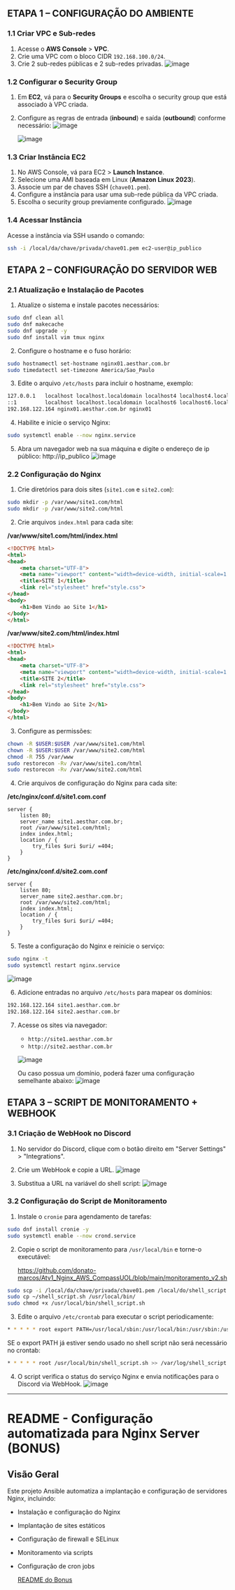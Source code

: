 
## ETAPA 1 – CONFIGURAÇÃO DO AMBIENTE

### 1.1 Criar VPC e Sub-redes

1. Acesse o **AWS Console** > **VPC**.
2. Crie uma VPC com o bloco CIDR `192.168.100.0/24`.
3. Crie 2 sub-redes públicas e 2 sub-redes privadas.
   ![image](https://github.com/user-attachments/assets/39490445-7552-47a6-b3b0-4dee37c44da9)


### 1.2 Configurar o Security Group

1. Em **EC2**, vá para o **Security Groups** e escolha o security group que está associado à VPC criada.
2. Configure as regras de entrada (**inbound**) e saída (**outbound**) conforme necessário:
   ![image](https://github.com/user-attachments/assets/f4748441-dccd-42d8-a632-a10be8085171)

   ![image](https://github.com/user-attachments/assets/aadbcc20-285f-4e47-a866-d16d61b46f57)


### 1.3 Criar Instância EC2

1. No AWS Console, vá para EC2 > **Launch Instance**.
2. Selecione uma AMI baseada em Linux (**Amazon Linux 2023**).
3. Associe um par de chaves SSH (`chave01.pem`).
4. Configure a instância para usar uma sub-rede pública da VPC criada.
5. Escolha o security group previamente configurado.
   ![image](https://github.com/user-attachments/assets/3b1ed7d4-09ad-483d-8522-c4dc19836c27)


### 1.4 Acessar Instância

Acesse a instância via SSH usando o comando:

```bash
ssh -i /local/da/chave/privada/chave01.pem ec2-user@ip_publico
```

## ETAPA 2 – CONFIGURAÇÃO DO SERVIDOR WEB

### 2.1 Atualização e Instalação de Pacotes

1. Atualize o sistema e instale pacotes necessários:

```bash
sudo dnf clean all
sudo dnf makecache
sudo dnf upgrade -y
sudo dnf install vim tmux nginx
```

2. Configure o hostname e o fuso horário:

```bash
sudo hostnamectl set-hostname nginx01.aesthar.com.br
sudo timedatectl set-timezone America/Sao_Paulo
```

3. Edite o arquivo `/etc/hosts` para incluir o hostname, exemplo:
```bash
127.0.0.1   localhost localhost.localdomain localhost4 localhost4.localdomain4
::1         localhost localhost.localdomain localhost6 localhost6.localdomain6
192.168.122.164 nginx01.aesthar.com.br nginx01
```

4. Habilite e inicie o serviço Nginx:

```bash
sudo systemctl enable --now nginx.service
```

5. Abra um navegador web na sua máquina e digite o endereço de ip público:
   http://ip_publico
   ![image](https://github.com/user-attachments/assets/3f65467c-e2b4-42d4-82e4-50fde939b6c4)


### 2.2 Configuração do Nginx

1. Crie diretórios para dois sites (`site1.com` e `site2.com`):

```bash
sudo mkdir -p /var/www/site1.com/html
sudo mkdir -p /var/www/site2.com/html
```

2. Crie arquivos `index.html` para cada site:

**/var/www/site1.com/html/index.html**
```html
<!DOCTYPE html>
<html>
<head>
    <meta charset="UTF-8">
    <meta name="viewport" content="width=device-width, initial-scale=1.0">
    <title>SITE 1</title>
    <link rel="stylesheet" href="style.css">
</head>
<body>
    <h1>Bem Vindo ao Site 1</h1>
</body>
</html>
```

**/var/www/site2.com/html/index.html**
```html
<!DOCTYPE html>
<html>
<head>
    <meta charset="UTF-8">
    <meta name="viewport" content="width=device-width, initial-scale=1.0">
    <title>SITE 2</title>
    <link rel="stylesheet" href="style.css">
</head>
<body>
    <h1>Bem Vindo ao Site 2</h1>
</body>
</html>
```

3. Configure as permissões:

```bash
chown -R $USER:$USER /var/www/site1.com/html
chown -R $USER:$USER /var/www/site2.com/html
chmod -R 755 /var/www
sudo restorecon -Rv /var/www/site1.com/html
sudo restorecon -Rv /var/www/site2.com/html
```

4. Crie arquivos de configuração do Nginx para cada site:

**/etc/nginx/conf.d/site1.com.conf**
```nginx
server {
    listen 80;
    server_name site1.aesthar.com.br;
    root /var/www/site1.com/html;
    index index.html;
    location / {
        try_files $uri $uri/ =404;
    }
}
```

**/etc/nginx/conf.d/site2.com.conf**
```nginx
server {
    listen 80;
    server_name site2.aesthar.com.br;
    root /var/www/site2.com/html;
    index index.html;
    location / {
        try_files $uri $uri/ =404;
    }
}
```

5. Teste a configuração do Nginx e reinicie o serviço:

```bash
sudo nginx -t
sudo systemctl restart nginx.service
```
   ![image](https://github.com/user-attachments/assets/3f004b3d-7ab6-4d36-a2fe-5ec1bad38b2e)


6. Adicione entradas no arquivo `/etc/hosts` para mapear os domínios:

```bash
192.168.122.164 site1.aesthar.com.br
192.168.122.164 site2.aesthar.com.br
```

7. Acesse os sites via navegador:
   - `http://site1.aesthar.com.br`
   - `http://site2.aesthar.com.br`
   
   ![image](https://github.com/user-attachments/assets/98a38796-917a-474a-b742-bd24b08488ce)

   Ou caso possua um domínio, poderá fazer uma configuração semelhante abaixo:
   ![image](https://github.com/user-attachments/assets/cf72c513-dbd3-4d74-a369-019ae280644f)


## ETAPA 3 – SCRIPT DE MONITORAMENTO + WEBHOOK

### 3.1 Criação de WebHook no Discord

1. No servidor do Discord, clique com o botão direito em "Server Settings" > "Integrations".
2. Crie um WebHook e copie a URL.
   ![image](https://github.com/user-attachments/assets/82a91aea-490f-4073-8cbd-e5802234d5b3)

3. Substitua a URL na variável do shell script:
   ![image](https://github.com/user-attachments/assets/ace84317-f0df-4a9b-ab27-9164f3f9ec7d)


### 3.2 Configuração do Script de Monitoramento

1. Instale o `cronie` para agendamento de tarefas:

```bash
sudo dnf install cronie -y
sudo systemctl enable --now crond.service
```

2. Copie o script de monitoramento para `/usr/local/bin` e torne-o executável:

   https://github.com/donato-marcos/Atv1_Nginx_AWS_CompassUOL/blob/main/monitoramento_v2.sh

```bash
sudo scp -i /local/da/chave/privada/chave01.pem /local/do/shell_script.sh ec2-user@ip_publico:/home/ec2-user
sudo cp ~/shell_script.sh /usr/local/bin/
sudo chmod +x /usr/local/bin/shell_script.sh
```

3. Edite o arquivo `/etc/crontab` para executar o script periodicamente:

```bash
* * * * * root export PATH=/usr/local/sbin:/usr/local/bin:/usr/sbin:/usr/bin:/sbin:/bin && /usr/local/bin/shell_script.sh >> /var/log/shell_script.log 2>&1
```
SE o export PATH já estiver sendo usado no shell script não será necessário no crontab:

```bash
* * * * * root /usr/local/bin/shell_script.sh >> /var/log/shell_script.log 2>&1
```

4. O script verifica o status do serviço Nginx e envia notificações para o Discord via WebHook.
   ![image](https://github.com/user-attachments/assets/a6d46328-4ac0-4b1b-a1dd-1d1729674263)

---

# README - Configuração automatizada para Nginx Server (BONUS)

## Visão Geral

Este projeto Ansible automatiza a implantação e configuração de servidores Nginx, incluindo:
- Instalação e configuração do Nginx
- Implantação de sites estáticos
- Configuração de firewall e SELinux
- Monitoramento via scripts
- Configuração de cron jobs

  [README do Bonus](https://github.com/donato-marcos/Atv1_Nginx_AWS_CompassUOL/blob/main/nginx-server_rocky_amazon-linux/README.md)
